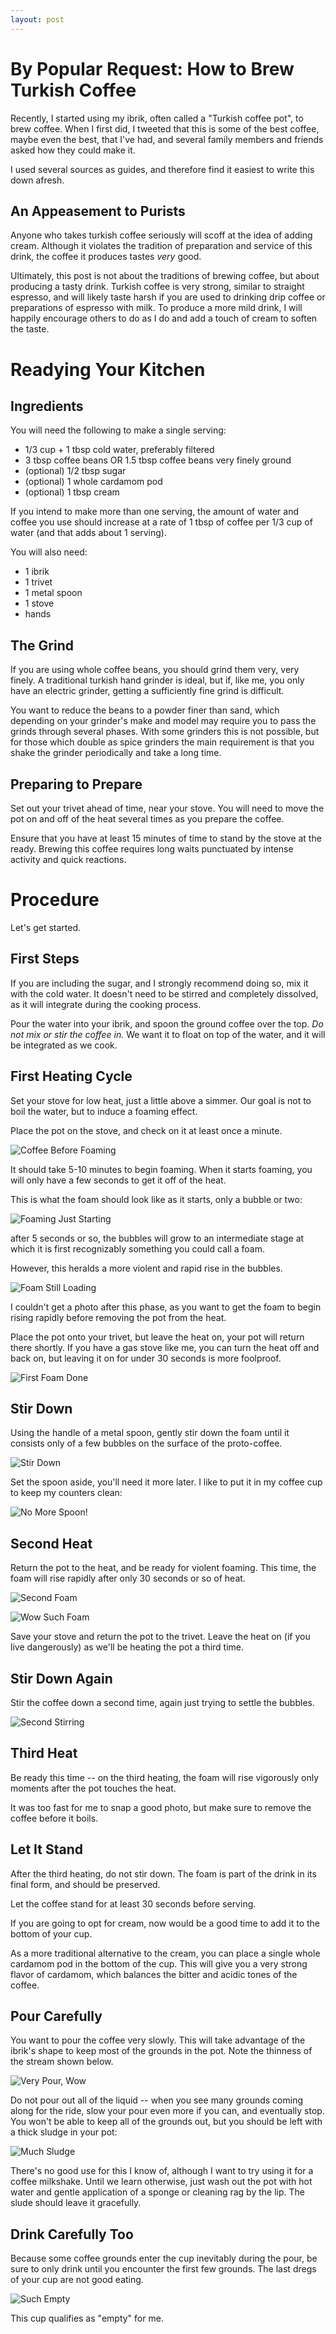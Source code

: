 ```yaml
---
layout: post
---
```


By Popular Request: How to Brew Turkish Coffee
=====

Recently, I started using my ibrik, often called a "Turkish coffee pot", to
brew coffee.
When I first did, I tweeted that this is some of the best coffee, maybe even
the best, that I've had, and several family members and friends asked how they
could make it.

I used several sources as guides, and therefore find it easiest to write this
down afresh.


An Appeasement to Purists
---

Anyone who takes turkish coffee seriously will scoff at the idea of adding
cream.
Although it violates the tradition of preparation and service of this drink,
the coffee it produces tastes *very* good.

Ultimately, this post is not about the traditions of brewing coffee, but about
producing a tasty drink.
Turkish coffee is very strong, similar to straight espresso, and will likely
taste harsh if you are used to drinking drip coffee or preparations of espresso
with milk.
To produce a more mild drink, I will happily encourage others to do as I do and
add a touch of cream to soften the taste.

Readying Your Kitchen
===

Ingredients
---

You will need the following to make a single serving:

 - 1/3 cup + 1 tbsp cold water, preferably filtered
 - 3 tbsp coffee beans OR 1.5 tbsp coffee beans very finely ground
 - (optional) 1/2 tbsp sugar
 - (optional) 1 whole cardamom pod
 - (optional) 1 tbsp cream

If you intend to make more than one serving, the amount of water and coffee you
use should increase at a rate of 1 tbsp of coffee per 1/3 cup of water (and
that adds about 1 serving).

You will also need:

 - 1 ibrik
 - 1 trivet
 - 1 metal spoon
 - 1 stove
 - hands

The Grind
---

If you are using whole coffee beans, you should grind them very, very finely.
A traditional turkish hand grinder is ideal, but if, like me, you only have an
electric grinder, getting a sufficiently fine grind is difficult.

You want to reduce the beans to a powder finer than sand, which depending on
your grinder's make and model may require you to pass the grinds through
several phases.
With some grinders this is not possible, but for those which double as spice
grinders the main requirement is that you shake the grinder periodically and
take a long time.

Preparing to Prepare
---

Set out your trivet ahead of time, near your stove.
You will need to move the pot on and off of the heat several times as you
prepare the coffee.

Ensure that you have at least 15 minutes of time to stand by the stove at the
ready.
Brewing this coffee requires long waits punctuated by intense activity and
quick reactions.

Procedure
===

Let's get started.

First Steps
---

If you are including the sugar, and I strongly recommend doing so, mix it with
the cold water.
It doesn't need to be stirred and completely dissolved, as it will integrate
during the cooking process.

Pour the water into your ibrik, and spoon the ground coffee over the top.
*Do not mix or stir the coffee in.*
We want it to float on top of the water, and it will be integrated as we cook.

First Heating Cycle
---

Set your stove for low heat, just a little above a simmer.
Our goal is not to boil the water, but to induce a foaming effect.

Place the pot on the stove, and check on it at least once a minute.

<img src="/assets/blog_content/turkish_coffee/first_heat.png"
     class="img-responsive" alt="Coffee Before Foaming">

It should take 5-10 minutes to begin foaming.
When it starts foaming, you will only have a few seconds to get it off of the
heat.

This is what the foam should look like as it starts, only a bubble or two:

<img src="/assets/blog_content/turkish_coffee/foaming_begins.png"
     class="img-responsive" alt="Foaming Just Starting">

after 5 seconds or so, the bubbles will grow to an intermediate stage at which
it is first recognizably something you could call a foam.

However, this heralds a more violent and rapid rise in the bubbles.

<img src="/assets/blog_content/turkish_coffee/foaming_before_violence.png"
     class="img-responsive" alt="Foam Still Loading">


I couldn't get a photo after this phase, as you want to get the foam to begin
rising rapidly before removing the pot from the heat.

Place the pot onto your trivet, but leave the heat on, your pot will return
there shortly.
If you have a gas stove like me, you can turn the heat off and back on, but
leaving it on for under 30 seconds is more foolproof.

<img src="/assets/blog_content/turkish_coffee/first_foam_done.png"
     class="img-responsive" alt="First Foam Done">


Stir Down
---

Using the handle of a metal spoon, gently stir down the foam until it consists
only of a few bubbles on the surface of the proto-coffee.

<img src="/assets/blog_content/turkish_coffee/stir_down.png"
     class="img-responsive" alt="Stir Down">


Set the spoon aside, you'll need it more later.
I like to put it in my coffee cup to keep my counters clean:

<img src="/assets/blog_content/turkish_coffee/spoon_set_aside.png"
     class="img-responsive" alt="No More Spoon!">

Second Heat
---

Return the pot to the heat, and be ready for violent foaming.
This time, the foam will rise rapidly after only 30 seconds or so of heat.

<img src="/assets/blog_content/turkish_coffee/second_foam1.png"
     class="img-responsive" alt="Second Foam">

<img src="/assets/blog_content/turkish_coffee/second_foam2.png"
     class="img-responsive" alt="Wow Such Foam">

Save your stove and return the pot to the trivet.
Leave the heat on (if you live dangerously) as we'll be heating the pot a third
time.

Stir Down Again
---

Stir the coffee down a second time, again just trying to settle the bubbles.

<img src="/assets/blog_content/turkish_coffee/stir_down2.png"
     class="img-responsive" alt="Second Stirring">

Third Heat
---

Be ready this time -- on the third heating, the foam will rise vigorously only
moments after the pot touches the heat.

It was too fast for me to snap a good photo, but make sure to remove the coffee
before it boils.

Let It Stand
---

After the third heating, do not stir down.
The foam is part of the drink in its final form, and should be preserved.

Let the coffee stand for at least 30 seconds before serving.

If you are going to opt for cream, now would be a good time to add it to the
bottom of your cup.

As a more traditional alternative to the cream, you can place a single whole
cardamom pod in the bottom of the cup.
This will give you a very strong flavor of cardamom, which balances the bitter
and acidic tones of the coffee.

Pour Carefully
---

You want to pour the coffee very slowly.
This will take advantage of the ibrik's shape to keep most of the grounds in
the pot.
Note the thinness of the stream shown below.

<img src="/assets/blog_content/turkish_coffee/slow_pour.png"
     class="img-responsive" alt="Very Pour, Wow">

Do not pour out all of the liquid -- when you see many grounds coming along for
the ride, slow your pour even more if you can, and eventually stop.
You won't be able to keep all of the grounds out, but you should be left with a
thick sludge in your pot:

<img src="/assets/blog_content/turkish_coffee/pot_sludge.png"
     class="img-responsive" alt="Much Sludge">

There's no good use for this I know of, although I want to try using it for a
coffee milkshake.
Until we learn otherwise, just wash out the pot with hot water and gentle
application of a sponge or cleaning rag by the lip.
The slude should leave it gracefully.

Drink Carefully Too
---

Because some coffee grounds enter the cup inevitably during the pour, be sure
to only drink until you encounter the first few grounds.
The last dregs of your cup are not good eating.

<img src="/assets/blog_content/turkish_coffee/empty_cup.png"
     class="img-responsive" alt="Such Empty">

This cup qualifies as "empty" for me.
